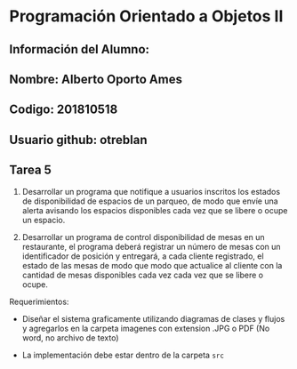 # Programación Orientado a Objetos II

Información del Alumno:
-

Nombre: Alberto Oporto Ames
--

Codigo: 201810518
--

Usuario github: otreblan
--

## Tarea 5

1. Desarrollar un programa que notifique a usuarios inscritos los estados
de disponibilidad de espacios de un parqueo, de modo que envíe una alerta
avisando los espacios disponibles cada vez que se libere o ocupe un espacio.


2. Desarrollar un programa de control disponibilidad de mesas en un restaurante,
el programa deberá registrar un número de mesas con un identificador de posición
y entregará, a cada cliente registrado, el estado de las mesas de modo que modo
que actualice al cliente con la cantidad de mesas disponibles cada vez cada vez
que se libere o ocupe.


Requerimientos:

-  Diseñar el sistema graficamente utilizando diagramas de clases y flujos
y agregarlos en la carpeta imagenes con extension .JPG o PDF (No word, no archivo de texto)

- La implementación debe estar dentro de la carpeta `src`
